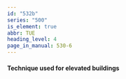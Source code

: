 ```yaml
---
id: "532b"
series: "500"
is_element: true
abbr: TUE
heading_level: 4
page_in_manual: 530-6
---
```


#### Technique used for elevated buildings